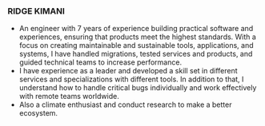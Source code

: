 ### RIDGE KIMANI

- An engineer with 7 years of experience building practical software and experiences, ensuring that products meet the highest standards.
With a focus on creating maintainable and sustainable tools, applications, and systems, I have handled migrations, tested services and products, and guided technical teams to increase performance.
- I have experience as a leader and developed a skill set in different services and specializations with different tools. In addition to that, I understand how to handle critical bugs individually and work effectively with remote teams worldwide.
- Also a climate enthusiast and conduct research to make a better ecosystem. 

